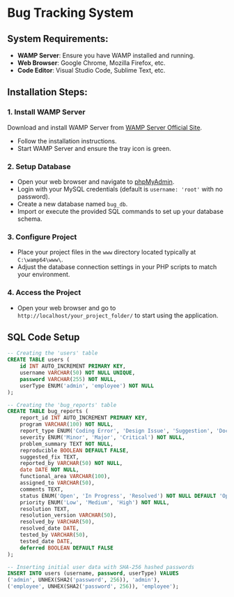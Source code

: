 # Bug Tracking System

## System Requirements:
- **WAMP Server**: Ensure you have WAMP installed and running.
- **Web Browser**: Google Chrome, Mozilla Firefox, etc.
- **Code Editor**: Visual Studio Code, Sublime Text, etc.

## Installation Steps:
### 1. Install WAMP Server
Download and install WAMP Server from [WAMP Server Official Site](http://www.wampserver.com/en/).
- Follow the installation instructions.
- Start WAMP Server and ensure the tray icon is green.

### 2. Setup Database
- Open your web browser and navigate to [phpMyAdmin](http://localhost/phpmyadmin).
- Login with your MySQL credentials (default is `username: 'root'` with no password).
- Create a new database named `bug_db`.
- Import or execute the provided SQL commands to set up your database schema.

### 3. Configure Project
- Place your project files in the `www` directory located typically at `C:\wamp64\www\`.
- Adjust the database connection settings in your PHP scripts to match your environment.

### 4. Access the Project
- Open your web browser and go to `http://localhost/your_project_folder/` to start using the application.

## SQL Code Setup

```sql
-- Creating the 'users' table
CREATE TABLE users (
    id INT AUTO_INCREMENT PRIMARY KEY,
    username VARCHAR(50) NOT NULL UNIQUE,
    password VARCHAR(255) NOT NULL,
    userType ENUM('admin', 'employee') NOT NULL
);

-- Creating the 'bug_reports' table
CREATE TABLE bug_reports (
    report_id INT AUTO_INCREMENT PRIMARY KEY,
    program VARCHAR(100) NOT NULL,
    report_type ENUM('Coding Error', 'Design Issue', 'Suggestion', 'Documentation', 'Hardware', 'Query') NOT NULL,
    severity ENUM('Minor', 'Major', 'Critical') NOT NULL,
    problem_summary TEXT NOT NULL,
    reproducible BOOLEAN DEFAULT FALSE,
    suggested_fix TEXT,
    reported_by VARCHAR(50) NOT NULL,
    date DATE NOT NULL,
    functional_area VARCHAR(100),
    assigned_to VARCHAR(50),
    comments TEXT,
    status ENUM('Open', 'In Progress', 'Resolved') NOT NULL DEFAULT 'Open',
    priority ENUM('Low', 'Medium', 'High') NOT NULL,
    resolution TEXT,
    resolution_version VARCHAR(50),
    resolved_by VARCHAR(50),
    resolved_date DATE,
    tested_by VARCHAR(50),
    tested_date DATE,
    deferred BOOLEAN DEFAULT FALSE
);

-- Inserting initial user data with SHA-256 hashed passwords
INSERT INTO users (username, password, userType) VALUES 
('admin', UNHEX(SHA2('password', 256)), 'admin'),
('employee', UNHEX(SHA2('password', 256)), 'employee');
